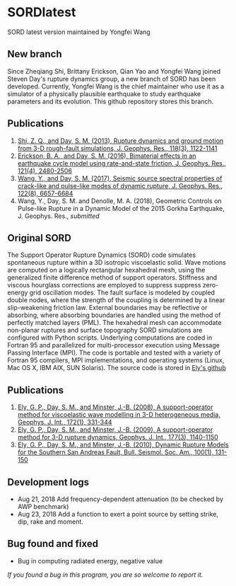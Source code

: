 # SORDlatest
SORD latest version maintained by Yongfei Wang

## New branch
Since Zheqiang Shi, Brittany Erickson, Qian Yao and Yongfei Wang joined Steven Day's rupture dynamics group, a new branch of SORD has been developed. Currently, Yongfei Wang is the chief maintainer who use it as a simulator of a physically plausible earthquake to study earthquake parameters and its evolution. This github repository stores this branch.

## Publications
1. [Shi, Z. Q., and Day, S. M. (2013), Rupture dynamics and ground motion from 3-D rough-fault simulations, J. Geophys. Res., 118(3), 1122-1141](doi.org/10.1002/jgrb.50094)
2. [Erickson, B. A., and Day, S. M. (2016), Bimaterial effects in an earthquake cycle model using rate-and-state friction, J. Geophys. Res., 121(4), 2480-2506](doi.org/10.1002/2015jb012470)
3. [Wang, Y., and Day, S. M. (2017), Seismic source spectral properties of crack-like and pulse-like modes of dynamic rupture, J. Geophys. Res., 122(8), 6657-6684](doi.org/10.1002/2017jb014454)
4. Wang, Y., Day, S. M. and Denolle, M. A. (2018), Geometric Controls on Pulse-like Rupture in a Dynamic Model of the 2015 Gorkha Earthquake, J. Geophys. Res., *submitted*


## Original SORD
The Support Operator Rupture Dynamics (SORD) code simulates spontaneous rupture within a 3D isotropic viscoelastic solid. Wave
motions are computed on a logically rectangular hexahedral mesh, using the generalized finite difference method of support operators. Stiffness and viscous hourglass corrections are employed to suppress suppress zero-energy grid oscillation modes. The fault surface is modeled by coupled double nodes, where the strength of the coupling is determined by a linear slip-weakening friction law. External boundaries may be reflective or absorbing, where absorbing boundaries are handled using the method of perfectly matched layers (PML). The hexahedral mesh can accommodate non-planar ruptures and surface topography SORD simulations are configured with Python scripts. Underlying computations are coded in Fortran 95 and parallelized for multi-processor execution using Message Passing Interface (MPI). The code is portable and tested with a variety of Fortran 95 compilers, MPI implementations, and operating systems (Linux, Mac OS X, IBM AIX, SUN Solaris). The source code is stored in [Ely's github](https://elygeo.net/coseis/index.html#sord)

## Publications
1. [Ely, G. P., Day, S. M., and Minster, J.-B. (2008), A support-operator method for viscoelastic wave modelling in 3-D heterogeneous media, Geophys. J. Int., 172(1), 331-344](doi.org/10.1111/j.1365-246X.2007.03633.x)
2. [Ely, G. P., Day, S. M., and Minster, J.-B. (2009), A support-operator method for 3-D rupture dynamics, Geophys. J. Int., 177(3), 1140-1150](doi.org/10.1111/j.1365-246X.2009.04117.x)
3. [Ely, G. P., Day, S. M., and Minster, J.-B. (2010), Dynamic Rupture Models for the Southern San Andreas Fault, Bull. Seismol. Soc. Am., 100(1), 131-150](doi.org/10.1785/0120090187)


## Development logs
- Aug 21, 2018 Add frequency-dependent attenuation (to be checked by AWP benchmark)
- Aug 23, 2018 Add a function to exert a point source by setting strike, dip, rake and moment.

## Bug found and fixed
- Bug in computing radiated energy, negative value

*If you found a bug in this program, you are so welcome to report it.*
